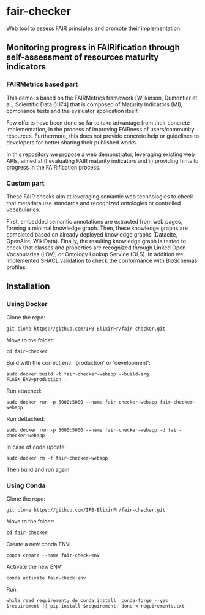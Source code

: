 # fair-checker

Web tool to assess FAIR principles and promote their implementation.

## Monitoring progress in FAIRification through self-assessment of resources maturity indicators

### FAIRMetrics based part

This demo is based on the FAIRMetrics framework [Wilkinson, Dumontier et al., Scientific Data 6:174] that is composed of Maturity Indicators (MI), compliance tests and the evaluator application itself.

Few efforts have been done so far to take advantage from their concrete implementation, in the process of improving FAIRness of users/community resources. Furthermore, this does not provide concrete help or guidelines to developers for better sharing their published works.

In this repository we propose a web demonstrator, leveraging existing web APIs, aimed at i) evaluating FAIR maturity indicators and ii) providing hints to progress in the FAIRification process.

### Custom part

These FAIR checks aim at leveraging semantic web technologies to check that metadata use standards and recognized ontologies or controlled vocabularies.

First, embedded semantic annotations are extracted from web pages, forming a minimal knowledge graph. Then, these knowledge graphs are completed based on already deployed knowledge graphs (Datacite, OpenAire, WikiData). Finally, the resulting knowledge graph is tested to check that classes and properties are recognized through Linked Open Vocabularies (LOV), or Ontology Lookup Service (OLS). In addition we implemented SHACL validation to check the conformance with BioSchemas profiles.

## Installation

### Using Docker

Clone the repo:
```
git clone https://github.com/IFB-ElixirFr/fair-checker.git
```
Move to the folder:
```
cd fair-checker
```

Build with the correct env: 'production' or 'development':
```
sudo docker build -t fair-checker-webapp --build-arg FLASK_ENV=production .
```

Run attached:
```
sudo docker run -p 5000:5000 --name fair-checker-webapp fair-checker-webapp
```
Run dettached:
```
sudo docker run -p 5000:5000 --name fair-checker-webapp -d fair-checker-webapp
```

In case of code update:
```
sudo docker rm -f fair-checker-webapp
```
Then build and run again


### Using Conda

Clone the repo:
```
git clone https://github.com/IFB-ElixirFr/fair-checker.git
```

Move to the folder:
```
cd fair-checker
```

Create a new conda ENV:
```
conda create --name fair-check-env
```

Activate the new ENV:
```
conda activate fair-check-env
```

Run:
```
while read requirement; do conda install  conda-forge --yes $requirement || pip install $requirement; done < requirements.txt
```
